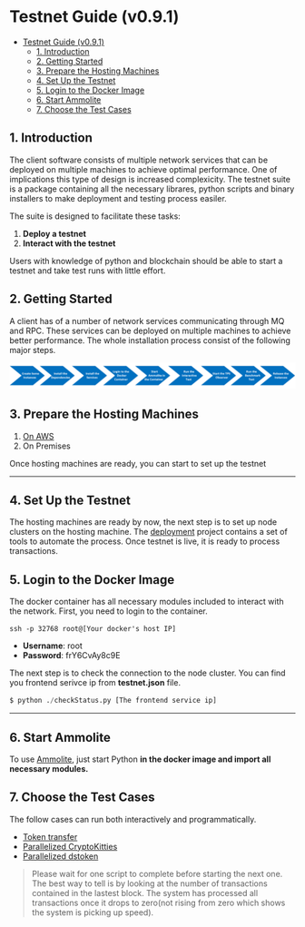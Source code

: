 # Testnet Guide (v0.9.1)

- [Testnet Guide (v0.9.1)](#testnet-guide-v091)
  - [1. Introduction](#1-introduction)
  - [2. Getting Started](#2-getting-started)
  - [3. Prepare the Hosting Machines](#3-prepare-the-hosting-machines)
  - [4. Set Up the Testnet](#4-set-up-the-testnet)
  - [5. Login to the Docker Image](#5-login-to-the-docker-image)
  - [6. Start Ammolite](#6-start-ammolite)
  - [7. Choose the Test Cases](#7-choose-the-test-cases)

## 1. Introduction

The client software consists of multiple network services that can be deployed on multiple machines to achieve optimal performance. One of implications this type of design is increased complexicity. The testnet suite is a package containing all the necessary librares, python scripts and binary installers to make deployment and testing process easiler.

The suite is designed to facilitate these tasks:

1. **Deploy a testnet**
2. **Interact with the testnet**

Users with knowledge of python and blockchain should be able to start a testnet and take test runs with little effort.

## 2. Getting Started

A client has of a number of network services communicating through MQ and RPC. These services can be deployed on multiple machines to achieve better performance. The whole installation process consist of the following major steps.

![alt text](/img/installation-steps.png)

## 3. Prepare the Hosting Machines

1. [On AWS](https://github.com/arcology-network/aws-ansible)
2. On Premises

Once hosting machines are ready, you can start to set up the testnet

---

## 4. Set Up the Testnet

The hosting machines are ready by now, the next step is to set up node clusters on the hosting machine.
The [deployment](https://github.com/arcology-network/deployments) project contains a set of tools to automate the process. Once testnet is live, it is ready to process transactions.  

## 5. Login to the Docker Image

The docker container has all necessary modules included to interact with the network. First, you need to login to the container.

```shell
ssh -p 32768 root@[Your docker's host IP]
```

- **Username**:   root
- **Password**:   frY6CvAy8c9E

The next step is to check the connection to the node cluster. You can find you frontend serivce ip from **testnet.json** file.

```python
$ python ./checkStatus.py [The frontend service ip]
```

---

## 6. Start Ammolite

To use [Ammolite](https://github.com/arcology-network/ammolite), just start Python **in the docker image and import all necessary modules.**

## 7. Choose the Test Cases

The follow cases can run both interactively and programmatically.

- [Token transfer](https://github.com/arcology-network/parallel-coin-transfer)
- [Parallelized CryptoKitties](https://github.com/arcology-network/parallel-kitties)
- [Parallelized dstoken](https://github.com/arcology-network/parallel-dstoken)
  
> Please wait for one script to complete before starting the next one. The best way to tell is by looking at the number of transactions contained in the lastest block. The system has processed all transactions once it drops to zero(not rising from zero which shows the system is picking up speed).
